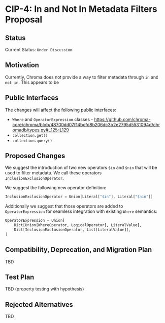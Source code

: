# CIP-4: In and Not In Metadata Filters Proposal

## Status

Current Status: `Under Discussion`

## **Motivation**

Currently, Chroma does not provide a way to filter metadata through `in` and `not in`. This appears to be

## **Public Interfaces**

The changes will affect the following public interfaces:

- `Where` and `OperatorExpression`
  classes - https://github.com/chroma-core/chroma/blob/48700dd07f14bcfd8b206dc3b2e2795d5531094d/chromadb/types.py#L125-L129
- `collection.get()`
- `collection.query()`

## **Proposed Changes**

We suggest the introduction of two new operators `$in` and `$nin` that will be used to filter metadata. We call these
operators `InclusionExclusionOperator`.

We suggest the following new operator definition:

```python
InclusionExclusionOperator = Union[Literal["$in"], Literal["$nin"]]
```

Additionally we suggest that those operators are added to `OperatorExpression` for seamless integration with
existing `Where` semantics:

```python
OperatorExpression = Union[
    Dict[Union[WhereOperator, LogicalOperator], LiteralValue],
    Dict[InclusionExclusionOperator, List[LiteralValue]],
]
```

## **Compatibility, Deprecation, and Migration Plan**

TBD

## **Test Plan**

TBD (property testing with hypothesis)

## **Rejected Alternatives**

TBD
